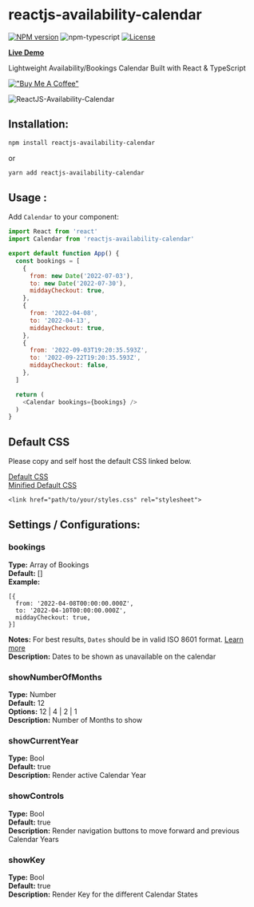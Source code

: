 # reactjs-availability-calendar

[![NPM version][npm-image]][npm-url]
![npm-typescript]
[![License][github-license]][github-license-url]

[**Live Demo**](https://reactjs-availability-calendar-demo-simpletut.vercel.app/)

Lightweight Availability/Bookings Calendar Built with React & TypeScript

[!["Buy Me A Coffee"](https://www.buymeacoffee.com/assets/img/custom_images/orange_img.png)](https://www.paypal.com/donate/?hosted_button_id=5XUQK37UT4Z7Y)

![ReactJS-Availability-Calendar](https://user-images.githubusercontent.com/20645523/187097982-7cfa4790-308c-4fdb-8965-a7705269fd6e.png)

## Installation:

```bash
npm install reactjs-availability-calendar
```

or

```bash
yarn add reactjs-availability-calendar
```

## Usage :

Add `Calendar` to your component:

```js
import React from 'react'
import Calendar from 'reactjs-availability-calendar'

export default function App() {
  const bookings = [
    {
      from: new Date('2022-07-03'),
      to: new Date('2022-07-30'),
      middayCheckout: true,
    },
    {
      from: '2022-04-08',
      to: '2022-04-13',
      middayCheckout: true,
    },
    {
      from: '2022-09-03T19:20:35.593Z',
      to: '2022-09-22T19:20:35.593Z',
      middayCheckout: false,
    },
  ]

  return (
    <Calendar bookings={bookings} />
  )
}


```

## Default CSS

Please copy and self host the default CSS linked below.

<a href="https://github.com/simpletut/reactjs-availability-calendar/blob/main/styles/main.css">Default CSS</a>
<br />
<a href="https://github.com/simpletut/reactjs-availability-calendar/blob/main/styles/main.min.css">Minified Default CSS</a>

```
<link href="path/to/your/styles.css" rel="stylesheet">

```

## Settings / Configurations:

### bookings

**Type:** Array of Bookings\
**Default:** []\
**Example:**
```
[{
  from: '2022-04-08T00:00:00.000Z',
  to: '2022-04-10T00:00:00.000Z',
  middayCheckout: true,
}]
```
**Notes:** For best results, `Dates` should be in valid ISO 8601 format. <a href="https://en.wikipedia.org/wiki/ISO_8601">Learn more</a>\
**Description:** Dates to be shown as unavailable on the calendar


### showNumberOfMonths

**Type:** Number\
**Default:** 12\
**Options:** 12 | 4 | 2 | 1\
**Description:** Number of Months to show

### showCurrentYear

**Type:** Bool\
**Default:** true\
**Description:** Render active Calendar Year

### showControls

**Type:** Bool\
**Default:** true\
**Description:** Render navigation buttons to move forward and previous Calendar Years

### showKey

**Type:** Bool\
**Default:** true\
**Description:** Render Key for the different Calendar States

[npm-url]: https://www.npmjs.com/package/reactjs-availability-calendar
[npm-image]: https://img.shields.io/npm/v/reactjs-availability-calendar
[github-license]: https://img.shields.io/github/license/simpletut/reactjs-availability-calendar
[github-license-url]: https://github.com/simpletut/reactjs-availability-calendar/blob/main/LICENSE
[npm-typescript]: https://img.shields.io/npm/types/reactjs-availability-calendar
"# Availability-bookings-calender" 

